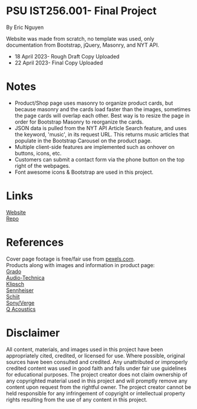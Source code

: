 # PSU IST256.001- Final Project
By Eric Nguyen <br>

Website was made from scratch, no template was used, only documentation from Bootstrap, jQuery, Masonry, and NYT API. 
* 18 April 2023- Rough Draft Copy Uploaded <br>
* 22 April 2023- Final Copy Uploaded

# Notes
* Product/Shop page uses masonry to organize product cards, but because masonry and the cards load faster than the images, sometimes the page cards will overlap each other. Best way is to resize the page in order for Bootstrap Masonry to reorganize the cards. 
* JSON data is pulled from the NYT API Article Search feature, and uses the keyword, 'music', in its request URL. This returns music articles that populate in the Bootstrap Carousel on the product page. 
* Multiple client-side features are implemented such as onhover on buttons, icons, etc. 
* Customers can submit a contact form via the phone button on the top right of the webpages. 
* Font awesome icons & Bootstrap are used in this project. 
# Links
[Website](https://erinyn.github.io/PSU_IST256_Final_Project/) <br>
[Repo](https://github.com/erinyn/PSU_IST256_Final_Project)
# References
Cover page footage is free/fair use from [pexels.com](https://www.pexels.com/). <br>
Products along with images and information in product page: <br>
[Grado](https://gradolabs.com/headphones/statement-series/item/135-gs1000x) <br>
[Audio-Technica](https://www.audio-technica.com/en-us/ath-e70) <br>
[Klipsch](https://www.klipsch.com/products/la-scala-al-5) <br>
[Sennheiser](https://www.sennheiser-hearing.com/en-US/p/sennheiser-he-1/) <br>
[Schiit](https://www.schiit.com/products/magni-plus) <br>
[Sony/Verge](https://www.theverge.com/23067645/sony-wh-1000xm5-noise-canceling-headphones-review) <br>
[Q Acoustics](https://www.qacoustics.com/collections/3000i-series/products/3010i-compact-bookshelf-speaker-pair?variant=39311279095923)
# Disclaimer
All content, materials, and images used in this project have been appropriately cited, credited, or licensed for use. Where possible, original sources have been consulted and credited. Any unattributed or improperly credited content was used in good faith and falls under fair use guidelines for educational purposes. The project creator does not claim ownership of any copyrighted material used in this project and will promptly remove any content upon request from the rightful owner. The project creator cannot be held responsible for any infringement of copyright or intellectual property rights resulting from the use of any content in this project.

